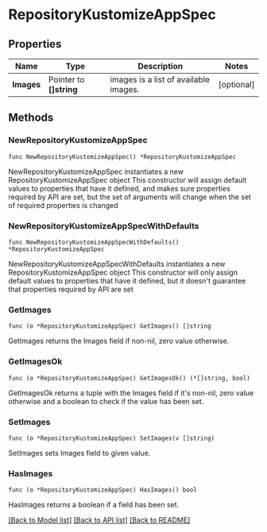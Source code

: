 # RepositoryKustomizeAppSpec

## Properties

Name | Type | Description | Notes
------------ | ------------- | ------------- | -------------
**Images** | Pointer to **[]string** | images is a list of available images. | [optional] 

## Methods

### NewRepositoryKustomizeAppSpec

`func NewRepositoryKustomizeAppSpec() *RepositoryKustomizeAppSpec`

NewRepositoryKustomizeAppSpec instantiates a new RepositoryKustomizeAppSpec object
This constructor will assign default values to properties that have it defined,
and makes sure properties required by API are set, but the set of arguments
will change when the set of required properties is changed

### NewRepositoryKustomizeAppSpecWithDefaults

`func NewRepositoryKustomizeAppSpecWithDefaults() *RepositoryKustomizeAppSpec`

NewRepositoryKustomizeAppSpecWithDefaults instantiates a new RepositoryKustomizeAppSpec object
This constructor will only assign default values to properties that have it defined,
but it doesn't guarantee that properties required by API are set

### GetImages

`func (o *RepositoryKustomizeAppSpec) GetImages() []string`

GetImages returns the Images field if non-nil, zero value otherwise.

### GetImagesOk

`func (o *RepositoryKustomizeAppSpec) GetImagesOk() (*[]string, bool)`

GetImagesOk returns a tuple with the Images field if it's non-nil, zero value otherwise
and a boolean to check if the value has been set.

### SetImages

`func (o *RepositoryKustomizeAppSpec) SetImages(v []string)`

SetImages sets Images field to given value.

### HasImages

`func (o *RepositoryKustomizeAppSpec) HasImages() bool`

HasImages returns a boolean if a field has been set.


[[Back to Model list]](../README.md#documentation-for-models) [[Back to API list]](../README.md#documentation-for-api-endpoints) [[Back to README]](../README.md)


